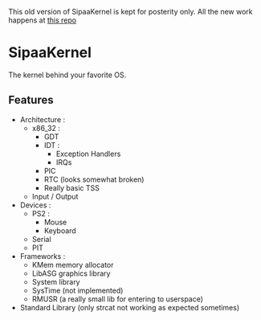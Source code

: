 This old version of SipaaKernel is kept for posterity only. All the new work happens at [this repo](https://github.com/SipaaOS-Project/SipaaKernel)

# SipaaKernel
The kernel behind your favorite OS.

## Features
* Architecture :
  * x86_32 :
      * GDT
      * IDT :
        * Exception Handlers
        * IRQs
      * PIC
      * RTC (looks somewhat broken)
      * Really basic TSS
  * Input / Output
* Devices :
  * PS2 :
    * Mouse
    * Keyboard
  * Serial
  * PIT
* Frameworks :
  * KMem memory allocator
  * LibASG graphics library
  * System library
  * SysTime (not implemented)
  * RMUSR (a really small lib for entering to userspace)
* Standard Library (only strcat not working as expected sometimes)
      
